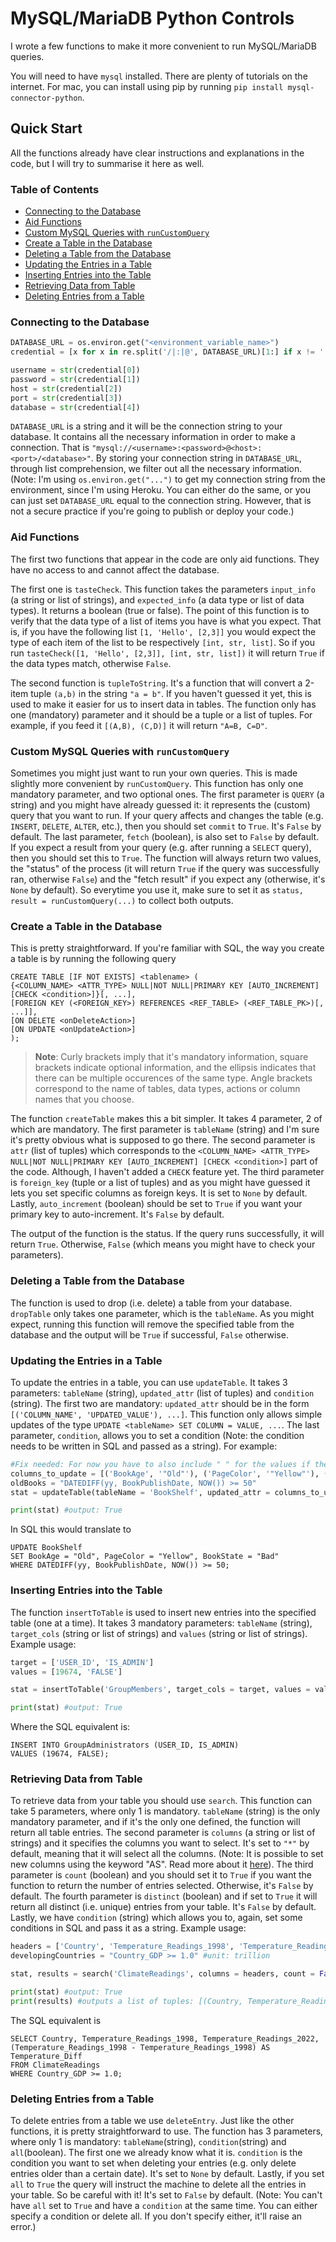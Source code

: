 # MySQL/MariaDB Python Controls
I wrote a few functions to make it more convenient to run MySQL/MariaDB queries.

You will need to have `mysql` installed. There are plenty of tutorials on the internet. For mac, you can install using pip by running `pip install mysql-connector-python`.

## Quick Start
All the functions already have clear instructions and explanations in the code, but I will try to summarise it here as well.

### Table of Contents
- [Connecting to the Database](#connecting-to-the-database)
- [Aid Functions](#aid-functions)
- [Custom MySQL Queries with `runCustomQuery`](#custom-mysql-queries-with-runcustomquery)
- [Create a Table in the Database](#create-a-table-in-the-database)
- [Deleting a Table from the Database](#deleting-a-table-from-the-database)
- [Updating the Entries in a Table](#updating-the-entries-in-a-table)
- [Inserting Entries into the Table](#inserting-entries-into-the-table)
- [Retrieving Data from Table](#retrieving-data-from-table)
- [Deleting Entries from a Table](#deleting-entries-from-a-table)

### Connecting to the Database
```python
DATABASE_URL = os.environ.get("<environment_variable_name>")
credential = [x for x in re.split('/|:|@', DATABASE_URL)[1:] if x != '']

username = str(credential[0])
password = str(credential[1])
host = str(credential[2])
port = str(credential[3])
database = str(credential[4])
```
`DATABASE_URL` is a string and it will be the connection string to your database. It contains all the necessary information in order to make a connection. That is `"mysql://<username>:<password>@<host>:<port>/<database>"`. By storing your connection string in `DATABASE_URL`, through list comprehension, we filter out all the necessary information. (Note: I'm using `os.environ.get("...")` to get my connection string from the environment, since I'm using Heroku. You can either do the same, or you can just set `DATABASE_URL` equal to the connection string. However, that is not a secure practice if you're going to publish or deploy your code.)

### Aid Functions
The first two functions that appear in the code are only aid functions. They have no access to and cannot affect the database. 

The first one is `tasteCheck`. This function takes the parameters `input_info` (a string or list of strings), and `expected_info` (a data type or list of data types). It returns a boolean (true or false). The point of this function is to verify that the data type of a list of items you have is what you expect. That is, if you have the following list `[1, 'Hello', [2,3]]` you would expect the type of each item of the list to be respectively `[int, str, list]`. So if you run `tasteCheck([1, 'Hello', [2,3]], [int, str, list])` it will return `True` if the data types match, otherwise `False`.

The second function is `tupleToString`. It's a function that will convert a 2-item tuple `(a,b)` in the string `"a = b"`. If you haven't guessed it yet, this is used to make it easier for us to insert data in tables. The function only has one (mandatory) parameter and it should be a tuple or a list of tuples. For example, if you feed it `[(A,B), (C,D)]` it will return `"A=B, C=D"`.

### Custom MySQL Queries with `runCustomQuery`
Sometimes you might just want to run your own queries. This is made slightly more convenient by `runCustomQuery`. This function has only one mandatory parameter, and two optional ones. The first parameter is `QUERY` (a string) and you might have already guessed it: it represents the (custom) query that you want to run. If your query affects and changes the table (e.g. `INSERT`, `DELETE`, `ALTER`, etc.), then you should set `commit` to `True`. It's `False` by default. The last parameter, `fetch` (boolean), is also set to `False` by default. If you expect a result from your query (e.g. after running a `SELECT` query), then you should set this to `True`. The function will always return two values, the "status" of the process (it will return `True` if the query was successfully ran, otherwise `False`) and the "fetch result" if you expect any (otherwise, it's `None` by default). So everytime you use it, make sure to set it as `status, result = runCustomQuery(...)` to collect both outputs.

### Create a Table in the Database

This is pretty straightforward. If you're familiar with SQL, the way you create a table is by running the following query
```MYSQL
CREATE TABLE [IF NOT EXISTS] <tablename> (
{<COLUMN_NAME> <ATTR_TYPE> NULL|NOT NULL|PRIMARY KEY [AUTO_INCREMENT] [CHECK <condition>]}[, ...],
[FOREIGN KEY (<FOREIGN_KEY>) REFERENCES <REF_TABLE> (<REF_TABLE_PK>)[, ...]],
[ON DELETE <onDeleteAction>]
[ON UPDATE <onUpdateAction>]
);
```
> **Note**: Curly brackets imply that it's mandatory information, square brackets indicate optional information, and the ellipsis indicates that there can be multiple occurences of the same type. Angle brackets correspond to the name of tables, data types, actions or column names that you choose.

The function `createTable` makes this a bit simpler. It takes 4 parameter, 2 of which are mandatory. The first parameter is `tableName` (string) and I'm sure it's pretty obvious what is supposed to go there. The second parameter is `attr` (list of tuples) which corresponds to the `<COLUMN_NAME> <ATTR_TYPE> NULL|NOT NULL|PRIMARY KEY [AUTO_INCREMENT] [CHECK <condition>]` part of the code. Although, I haven't added a `CHECK` feature yet. The third parameter is `foreign_key` (tuple or a list of tuples) and as you might have guessed it lets you set specific columns as foreign keys. It is set to `None` by default. Lastly, `auto_increment` (boolean) should be set to `True` if you want your primary key to auto-increment. It's `False` by default.

The output of the function is the status. If the query runs successfully, it will return `True`. Otherwise, `False` (which means you might have to check your parameters).

### Deleting a Table from the Database
The function is used to drop (i.e. delete) a table from your database. `dropTable` only takes one parameter, which is the `tableName`. As you might expect, running this function will remove the specified table from the database and the output will be `True` if successful, `False` otherwise.

### Updating the Entries in a Table
To update the entries in a table, you can use `updateTable`. It takes 3 parameters: `tableName` (string), `updated_attr` (list of tuples) and `condition` (string). The first two are mandatory: `updated_attr` should be in the form `[('COLUMN_NAME', 'UPDATED_VALUE'), ...]`. This function only allows simple updates of the type `UPDATE <tableName> SET COLUMN = VALUE, ...`. The last parameter, `condition`, allows you to set a condition (Note: the condition needs to be written in SQL and passed as a string). For example: 
```python
#Fix needed: For now you have to also include " " for the values if they're strings.
columns_to_update = [('BookAge', '"Old"'), ('PageColor', '"Yellow"'), ('BookState', '"Bad"')] 
oldBooks = "DATEDIFF(yy, BookPublishDate, NOW()) >= 50"
stat = updateTable(tableName = 'BookShelf', updated_attr = columns_to_update, condition = oldBooks)

print(stat) #output: True
```
In SQL this would translate to 
```mysql
UPDATE BookShelf
SET BookAge = "Old", PageColor = "Yellow", BookState = "Bad"
WHERE DATEDIFF(yy, BookPublishDate, NOW()) >= 50;
```

### Inserting Entries into the Table
The function `insertToTable` is used to insert new entries into the specified table (one at a time). It takes 3 mandatory parameters: `tableName` (string), `target_cols` (string or list of strings) and `values` (string or list of strings). Example usage:

```python
target = ['USER_ID', 'IS_ADMIN']
values = [19674, 'FALSE']

stat = insertToTable('GroupMembers', target_cols = target, values = values)

print(stat) #output: True
```
Where the SQL equivalent is:
```mysql
INSERT INTO GroupAdministrators (USER_ID, IS_ADMIN)
VALUES (19674, FALSE);
```
### Retrieving Data from Table
To retrieve data from your table you should use `search`. This function can take 5 parameters, where only 1 is mandatory. `tableName` (string) is the only mandatory parameter, and if it's the only one defined, the function will return all table entries. The second parameter is `columns` (a string or list of strings) and it specifies the columns you want to select. It's set to `"*"` by default, meaning that it will select all the columns. (Note: It is possible to set new columns using the keyword "AS". Read more about it <a href="https://www.w3schools.com/sql/sql_ref_as.asp" target="_blank">here</a>). The third parameter is `count` (boolean) and you should set it to `True` if you want the function to return the number of entries selected. Otherwise, it's `False` by default. The fourth parameter is `distinct` (boolean) and if set to `True` it will return all distinct (i.e. unique) entries from your table. It's `False` by default. Lastly, we have `condition` (string) which allows you to, again, set some conditions in SQL and pass it as a string. Example usage:
```python
headers = ['Country', 'Temperature_Readings_1998', 'Temperature_Readings_2022', '(Temperature_Readings_1998 - Temperature_Readings_2022) AS Temperature_Diff']
developingCountries = "Country_GDP >= 1.0" #unit: trillion

stat, results = search('ClimateReadings', columns = headers, count = False, distinct = True, condition = developingCountries)

print(stat) #output: True
print(results) #outputs a list of tuples: [(Country, Temperature_Readings_1998, Temperature_Readings_2022, Temperature_Diff), ...]
```
The SQL equivalent is
```mysql
SELECT Country, Temperature_Readings_1998, Temperature_Readings_2022, (Temperature_Readings_1998 - Temperature_Readings_1998) AS Temperature_Diff
FROM ClimateReadings
WHERE Country_GDP >= 1.0;
```
### Deleting Entries from a Table
To delete entries from a table we use `deleteEntry`. Just like the other functions, it is pretty straightforward to use. The function has 3 parameters, where only 1 is mandatory: `tableName`(string), `condition`(string) and `all`(boolean). The first one we already know what it is. `condition` is the condition you want to set when deleting your entries (e.g. only delete entries older than a certain date). It's set to `None` by default. Lastly, if you set `all` to `True` the query will instruct the machine to delete all the entries in your table. So be careful with it! It's set to `False` by default. (Note: You can't have `all` set to `True` and have a `condition` at the same time. You can either specify a condition or delete all. If you don't specify either, it'll raise an error.)
